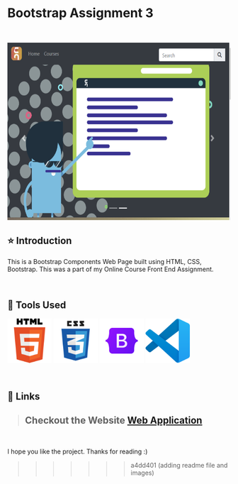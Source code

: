 # Bootstrap Assignment 3

<br/>
<p align="center">
    <img height="400" width="800" src="Image/Front Page.png">
</p>

## ⭐ Introduction

This is a Bootstrap Components Web Page built using HTML, CSS, Bootstrap. This was a part of my Online Course Front End Assignment.

   <br/>

## 🔨 Tools Used

<p align="justify">
    <img height="100" width="100" src="Image/HTML5.png">
    <img height="100" width="100" src="Image/CSS.png">
    <img height="100" width="100" src="Image/bootstrap.png">
    <img height="100" width="100" src="Image/vscode.png">
</p>

<br/>

## 🔗 Links

> ## Checkout the Website [Web Application](https://murthyrsugnana.github.io/bootstrap-assignment-3/)

 <br/>

I hope you like the project. Thanks for reading :)
>>>>>>> a4dd401 (adding readme file and images)
